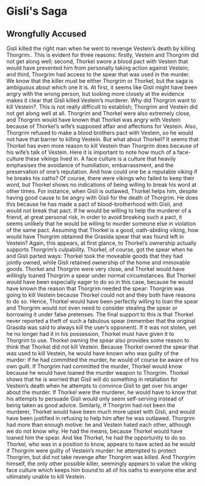  # Gisli's Saga
 
 ## Wrongfully Accused
 
  Gisli killed the right man when he went to revenge Vestein’s death by killing Thorgrim.. This is evident for three reasons: firstly, Vestein and Thorgrim did not get along well; second, Thorkel swore a blood pact with Vestein that would have prevented him from personally taking action against Vestein; and third, Thorgrim had access to the spear that was used in the murder. We know that the killer must be either Thorgrim or Thorkel, but the saga is ambiguous about which one it is. At first, it seems like Gisli might have been angry with the wrong person, but looking more closely at the evidence makes it clear that Gisli killed Vestein’s murderer.
Why did Thorgrim want to kill Vestein?. This is not really difficult to establish; Thorgrim and Vestein did not get along well at all. Thorgrim and Thorkel were also extremely close, and Thorgrim would have known that Thorkel was angry with Vestein because of Thorkel’s wife’s supposed affair and affections for Vestein. Also, Thorgrim refused to make a blood brothers pact with Vestein, so he would not have that barrier to killing Vestein.
  But what about Thorkel? It seems that Thorkel has even more reason to kill Vestein than Thorgrim does because of his wife’s talk of Vestein. Here it is important to note how much of a face-culture these vikings lived in. A face culture is a culture that heavily emphasises the avoidance of humiliation, embarrassment, and the preservation of one’s reputation.  And how could one be a reputable viking if he breaks his oaths? Of course, there were vikings who failed to keep their word, but Thorkel shows no indications of being willing to break his word at other times. For instance, when Gisli is outlawed, Thorkel helps him, despite having good cause to be angry with Gisli for the death of Thorgrim. He does this because he has made a pact of blood-brotherhood with Gisli, and would not break that pact. If he would be willing to help the murderer of a friend, at great personal risk, in order to avoid breaking such a pact, it seems unlikely that he would be willing to murder someone else in violation of the same pact.
  Assuming that Thorkel is a good, oath-abiding viking, how would have Thorgrim obtained the Grasida spear that was found left in Vestein? Again, this appears, at first glance, to Thorkel’s ownership actually supports Thorgrim’s culpability. Thorkel, of course, got the spear when he and Gisli parted ways: Thorkel took the moveable goods that they had jointly owned, while Gisli retained ownership of the home and immovable goods. Thorkel and Thorgrim were very close, and Thorkel would have willingly loaned Thorgrim a spear under normal circumstances. But Thorkel would have been especially eager to do so in this case, because he would have known the reason that Thorgrim needed the spear: Thorgrim was going to kill Vestein because Thorkel could not and they both have reasons to do so. Hence, Thorkel would have been perfectly willing to loan the spear and Thorgrim would not even need to consider stealing the spear or borrowing it under false pretenses. The final support to this is that Thorkel never reported a theft of such a fabulous spear (remember that the original Grasida was said to always kill the user’s opponent). If it was not stolen, yet he no longer had it in his possession, Thorkel must have given it to Thorgrim to use.
  Thorkel owning the spear also provides some reason to think that Thorkel did not kill Vestein. Because Thorkel owned the spear that was used to kill Vestein, he would have known who was guilty of the murder: if he had committed the murder, he would of course be aware of his own guilt. If Thorgrim had committed the murder, Thorkel would know because he would have loaned the murder weapon to Thorgrim. Thorkel shows that he is worried that Gisli will do something in retaliation for Vestein’s death when he attempts to convince Gisli to get over his anger about the murder. If Thorkel were the murderer, he would have to know that his attempts to persuade Gisli would only seem self-serving instead of being taken as good advice. Similarly, if Thorgrim had not been the murderer, Thorkel would have been much more upset with Gisli, and would have been justified in refusing to help him after he was outlawed.
  Thorgrim had more than enough motive: he and Vestein hated each other, although we do not know why. He had the means, because Thorkel would have loaned him the spear. And like Thorkel, he had the opportunity to do so. Thorkel, who was in a position to know, appears to have acted as he would if Thorgrim were guilty of Vestein’s murder: he attempted to protect Thorgrim, but did not take revenge after Thorgrim was killed. And Thorgrim himself, the only other possible killer, seemingly appears to value the viking face culture which keeps him bound to all of his oaths to everyone else and ultimately unable to kill Vestein. 